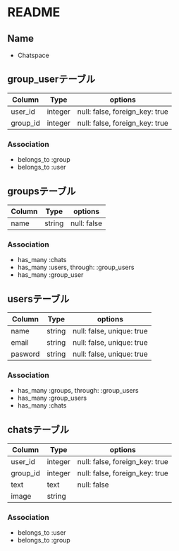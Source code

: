 # README

## Name
- Chatspace

<!-- 中間テーブル -->
## group_userテーブル

|Column|Type|options|
|------|----|-------|
|user_id|integer|null: false, foreign_key: true|
|group_id|integer|null: false, foreign_key: true|

### Association
- belongs_to :group
- belongs_to :user

## groupsテーブル

|Column|Type|options|
|------|----|-------|
|name|string|null: false|

### Association
- has_many :chats
- has_many :users, through: :group_users
- has_many :group_user

## usersテーブル

|Column|Type|options|
|------|----|-------|
|name|string|null: false, unique: true|
|email|string|null: false, unique: true|
|pasword|string|null: false, unique: true|

### Association
- has_many :groups, through: :group_users
- has_many :group_users
- has_many :chats

## chatsテーブル

|Column|Type|options|
|------|----|-------|
|user_id|integer|null: false, foreign_key: true|
|group_id|integer|null: false, foreign_key: true|
|text|text|null: false|
|image|string|

### Association
- belongs_to :user
- belongs_to :group